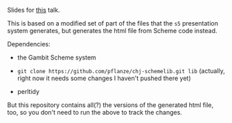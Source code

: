 Slides for [this](http://functional-perl.org/london.pm-talk/) talk.

This is based on a modified set of part of the files that the `s5`
presentation system generates, but generates the html file from Scheme
code instead.

Dependencies:

 - the Gambit Scheme system

 - `git clone https://github.com/pflanze/chj-schemelib.git lib`
   (actually, right now it needs some changes I haven't pushed there yet)

 - perltidy

But this repository contains all(?) the versions of the generated html
file, too, so you don't need to run the above to track the changes.

